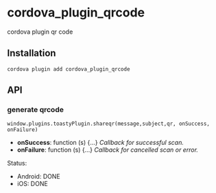# cordova_plugin_qrcode
cordova plugin qr code
## Installation

    cordova plugin add cordova_plugin_qrcode

## API

### generate qrcode

    window.plugins.toastyPlugin.shareqr(message,subject,qr, onSuccess, onFailure)
- **onSuccess**: function (s) {...} _Callback for successful scan._
- **onFailure**: function (s) {...} _Callback for cancelled scan or error._

Status:

- Android: DONE
- iOS: DONE